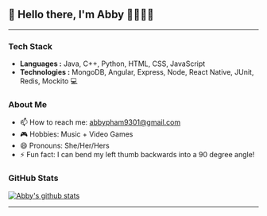 
## 👋 Hello there, I'm Abby 👩🏻‍💻💜

---

### Tech Stack

-  **Languages :** Java, C++, Python, HTML, CSS, JavaScript
-  **Technologies :** MongoDB, Angular, Express, Node, React Native, JUnit, Redis, Mockito 💻

### About Me

- 📫 How to reach me: abbypham9301@gmail.com
- 🎮 Hobbies: Music + Video Games
- 😄 Pronouns: She/Her/Hers
- ⚡ Fun fact: I can bend my left thumb backwards into a 90 degree angle!

### GitHub Stats

[![Abby's github stats](https://github-readme-stats.vercel.app/api?username=abpham&count_private=true&theme=buefy&hide=issues,contribs,stars)](https://github.com/anuraghazra/github-readme-stats)

---
